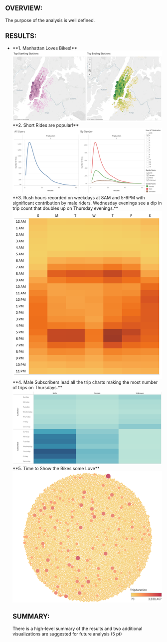 <h2>OVERVIEW:</h2>
<p>The purpose of the analysis is well defined.</p>

<h2>RESULTS:</h2>
<ul>
    <li>**1. Manhattan Loves Bikes!**</li>
    <img src='https://github.com/yazhcodes/bikesharing/blob/main/Resources/Images/Top%20Stations.png'></img>
**2. Short Rides are popular!**
    <img src='https://github.com/yazhcodes/bikesharing/blob/main/Resources/Images/Trip%20Duration.png'></img>
**3. Rush hours recorded on weekdays at 8AM and 5-6PM with significant contribution by male riders. Wednesday evenings see a dip in trip count that doubles up on Thursday evenings.**
    <img src='https://github.com/yazhcodes/bikesharing/blob/main/Resources/Images/Daily%20Trips%20by%20Hour.png'></img>
**4. Male Subscribers lead all the trip charts making the most number of trips on Thursdays.**
    <img src='https://github.com/yazhcodes/bikesharing/blob/main/Resources/Images/Daily%20Trips%20by%20User.png'></img>
**5. Time to Show the Bikes some Love**
    <img src='https://github.com/yazhcodes/bikesharing/blob/main/Resources/Images/Bike%20Utilization.png'></img>


<h2>SUMMARY:</h2>

There is a high-level summary of the results and two additional visualizations are suggested for future analysis (5 pt)
